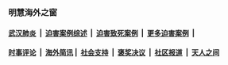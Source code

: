 
### 明慧海外之窗

####  [武汉肺炎](indexes/365.md?t=03220200) &nbsp;|&nbsp;  [迫害案例综述](indexes/328.md?t=03220200) &nbsp;|&nbsp; [迫害致死案例](indexes/277.md?t=03220200)  &nbsp;|&nbsp; [更多迫害案例](indexes/81.md?t=03220200)  &nbsp;|&nbsp; 
####  [时事评论](indexes/19.md?t=03220200) &nbsp;|&nbsp; [海外简讯](indexes/245.md?t=03220200)&nbsp;|&nbsp;  [社会支持](indexes/140.md?t=03220200) &nbsp;|&nbsp; [褒奖决议](indexes/282.md?t=03220200) &nbsp;|&nbsp; [社区报道](indexes/91.md?t=03220200)  &nbsp;|&nbsp; [天人之间](indexes/78.md?t=03220200) 

